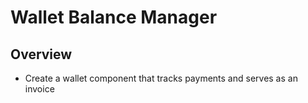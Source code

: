 # Wallet Balance Manager

## Overview

- Create a wallet component that tracks payments and serves as an invoice
